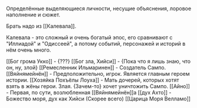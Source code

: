 Определённые выделяющиеся личности, несущие объяснения, лоровое наполнение и сюжет.

Брать надо из [[Калевала]].

Калевала - это сложный и очень богатый эпос, его сравнивают с "Иллиадой" и "Одиссеей",
а потому событий, персонажей и историй в нём очень много.

[[Бог грома Укко]] - {???}
[[Бог зла, Хийси]] - {Пока что я лишь знаю, что он, ну, злой}
[[Ремесленник Ильмаринен]] - Создатель Сампо.
[[Вяйнямейнён]] - Предположительно, игрок. Является главным героем истории.
[[Хозяйка Похъёлы Лоуха]] - Мать дочерей, которых хотят взять в жёны герои. Злая. {Зачем-то} хочет уничтожить Сампо.
[[Айно]] - Первая, по сути, возлюбленная [[Вяйнямейнён]]а
[[дух Ахто]] - Божество моря, дух как Хийси (Скорее всего)
[[Царица Моря Велламо]]
